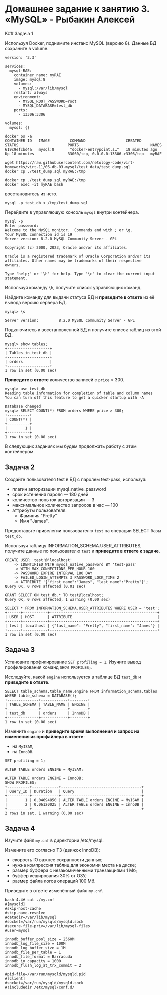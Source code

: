 # Домашнее задание к занятию 3. «MySQL» - Рыбакин Алексей

K## Задача 1

Используя Docker, поднимите инстанс MySQL (версию 8). Данные БД сохраните в volume.

```
version: '3.3'

services:
  mysql-RAE:
    container_name: myRAE
    image: mysql:8
    volumes:
      - mysql:/var/lib/mysql
    restart: always
    environment:
      - MYSQL_ROOT_PASSWORD=root
      - MYSQL_DATABASE=test_db
    ports:
      - 13306:3306

volumes:
  mysql: {}
```
```
docker ps -a
CONTAINER ID   IMAGE         COMMAND                  CREATED          STATUS                      PORTS                                NAMES
619c9efcbd4a   mysql:8       "docker-entrypoint.s…"   18 minutes ago   Up 18 minutes               33060/tcp, 0.0.0.0:13306->3306/tcp   myRAE
```
```
wget https://raw.githubusercontent.com/netology-code/virt-homeworks/virt-11/06-db-03-mysql/test_data/test_dump.sql
docker cp ./test_dump.sql myRAE:/tmp
```
```
docker cp ./test_dump.sql myRAE:/tmp
docker exec -it myRAE bash
```
восстановитесь из него.

```
mysql -p test_db < /tmp/test_dump.sql
```

Перейдите в управляющую консоль `mysql` внутри контейнера.

```
mysql -p
Enter password:
Welcome to the MySQL monitor.  Commands end with ; or \g.
Your MySQL connection id is 19
Server version: 8.2.0 MySQL Community Server - GPL

Copyright (c) 2000, 2023, Oracle and/or its affiliates.

Oracle is a registered trademark of Oracle Corporation and/or its
affiliates. Other names may be trademarks of their respective
owners.

Type 'help;' or '\h' for help. Type '\c' to clear the current input statement.
```

Используя команду `\h`, получите список управляющих команд.

Найдите команду для выдачи статуса БД и **приведите в ответе** из её вывода версию сервера БД.

```
mysql> \s

Server version:         8.2.0 MySQL Community Server - GPL

```

Подключитесь к восстановленной БД и получите список таблиц из этой БД.

```
mysql> show tables;
+-------------------+
| Tables_in_test_db |
+-------------------+
| orders            |
+-------------------+
1 row in set (0.00 sec)
```
**Приведите в ответе** количество записей с `price` > 300.

```
mysql> use test_db
Reading table information for completion of table and column names
You can turn off this feature to get a quicker startup with -A

Database changed
mysql> SELECT COUNT(*) FROM orders WHERE price > 300;
+----------+
| COUNT(*) |
+----------+
|        1 |
+----------+
1 row in set (0.00 sec)
```

В следующих заданиях мы будем продолжать работу с этим контейнером.

## Задача 2

Создайте пользователя test в БД c паролем test-pass, используя:

- плагин авторизации mysql_native_password
- срок истечения пароля — 180 дней 
- количество попыток авторизации — 3 
- максимальное количество запросов в час — 100
- аттрибуты пользователя:
    - Фамилия "Pretty"
    - Имя "James".

Предоставьте привелегии пользователю `test` на операции SELECT базы `test_db`.
    
Используя таблицу INFORMATION_SCHEMA.USER_ATTRIBUTES, получите данные по пользователю `test` и 
**приведите в ответе к задаче**.

```
CREATE USER 'test'@'localhost'
    -> IDENTIFIED WITH mysql_native_password BY 'test-pass'
    -> WITH MAX_CONNECTIONS_PER_HOUR 100
    -> PASSWORD EXPIRE INTERVAL 180 DAY
    -> FAILED_LOGIN_ATTEMPTS 3 PASSWORD_LOCK_TIME 2
    -> ATTRIBUTE '{"first_name":"James", "last_name":"Pretty"}';
Query OK, 0 rows affected (0.01 sec)

GRANT SELECT ON test_db.* TO test@localhost;
Query OK, 0 rows affected, 1 warning (0.00 sec)

SELECT * FROM INFORMATION_SCHEMA.USER_ATTRIBUTES WHERE USER = 'test';
+------+-----------+------------------------------------------------+
| USER | HOST      | ATTRIBUTE                                      |
+------+-----------+------------------------------------------------+
| test | localhost | {"last_name": "Pretty", "first_name": "James"} |
+------+-----------+------------------------------------------------+
1 row in set (0.00 sec)
```

## Задача 3

Установите профилирование `SET profiling = 1`.
Изучите вывод профилирования команд `SHOW PROFILES;`.

Исследуйте, какой `engine` используется в таблице БД `test_db` и **приведите в ответе**.

```
SELECT table_schema,table_name,engine FROM information_schema.tables WHERE table_schema = DATABASE();
+--------------+------------+--------+
| TABLE_SCHEMA | TABLE_NAME | ENGINE |
+--------------+------------+--------+
| test_db      | orders     | InnoDB |
+--------------+------------+--------+
1 row in set (0.00 sec)
```

Измените `engine` и **приведите время выполнения и запрос на изменения из профайлера в ответе**:
- на `MyISAM`,
- на `InnoDB`.

```
SET profiling = 1;

ALTER TABLE orders ENGINE = MyISAM;

ALTER TABLE orders ENGINE = InnoDB;
SHOW PROFILES;
+----------+------------+------------------------------------+
| Query_ID | Duration   | Query                              |
+----------+------------+------------------------------------+
|        1 | 0.04694850 | ALTER TABLE orders ENGINE = MyISAM |
|        2 | 0.06120025 | ALTER TABLE orders ENGINE = InnoDB |
+----------+------------+------------------------------------+
2 rows in set, 1 warning (0.00 sec)
```

## Задача 4

Изучите файл `my.cnf` в директории /etc/mysql.

Измените его согласно ТЗ (движок InnoDB):

- скорость IO важнее сохранности данных;
- нужна компрессия таблиц для экономии места на диске;
- размер буффера с незакомиченными транзакциями 1 Мб;
- буффер кеширования 30% от ОЗУ;
- размер файла логов операций 100 Мб.

Приведите в ответе изменённый файл `my.cnf`.
```
bash-4.4# cat ./my.cnf
#[mysqld]
#skip-host-cache
#skip-name-resolve
#datadir=/var/lib/mysql
#socket=/var/run/mysqld/mysqld.sock
#secure-file-priv=/var/lib/mysql-files
#user=mysql

innodb_buffer_pool_size = 2560M
innodb_log_file_size = 100M
innodb_log_buffer_size = 1M
innodb_file_per_table = 1
innodb_file_format = Barracuda
innodb_io_capacity = 1000
innodb_flush_log_at_trx_commit = 2

#pid-file=/var/run/mysqld/mysqld.pid
#[client]
#socket=/var/run/mysqld/mysqld.sock
#!includedir /etc/mysql/conf.d/
```


